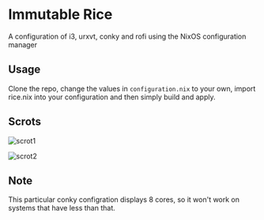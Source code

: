 # Immutable Rice

A configuration of i3, urxvt, conky and rofi using the NixOS configuration manager



## Usage
Clone the repo, change the values in `configuration.nix` to your own, import rice.nix into your configuration and then simply build and apply.

## Scrots
![scrot1](/scrot1.png)


![scrot2](scrot2.png)

## Note
This particular conky configration displays 8 cores, so it won't work on systems that have less than that.
